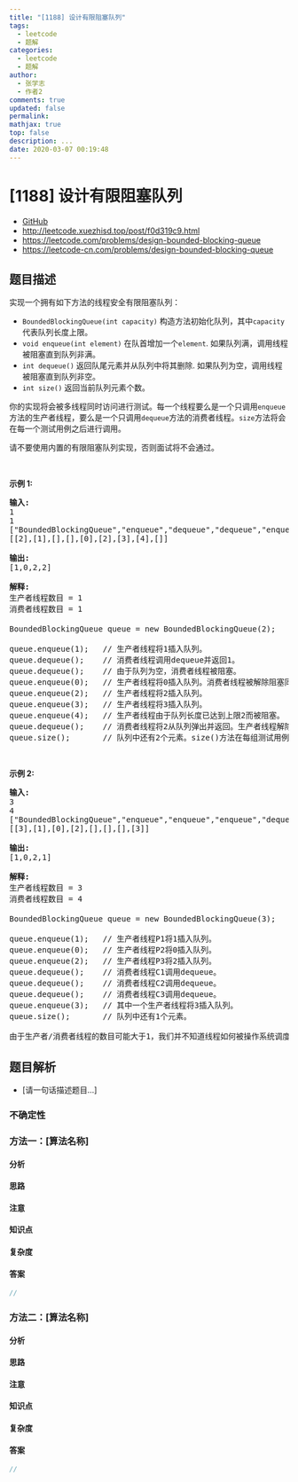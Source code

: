 ```yaml
---
title: "[1188] 设计有限阻塞队列"
tags:
  - leetcode
  - 题解
categories:
  - leetcode
  - 题解
author:
  - 张学志
  - 作者2
comments: true
updated: false
permalink:
mathjax: true
top: false
description: ...
date: 2020-03-07 00:19:48
---
```



# [1188] 设计有限阻塞队列
* [GitHub](https://github.com/algoboy101/LeetCodeCrowdsource/tree/master/_posts/QA/%5B1188%5D%20%E8%AE%BE%E8%AE%A1%E6%9C%89%E9%99%90%E9%98%BB%E5%A1%9E%E9%98%9F%E5%88%97.md)
* http://leetcode.xuezhisd.top/post/f0d319c9.html
* https://leetcode.com/problems/design-bounded-blocking-queue
* https://leetcode-cn.com/problems/design-bounded-blocking-queue


## 题目描述

<p>实现一个拥有如下方法的线程安全有限阻塞队列：</p>

<ul>
	<li><code>BoundedBlockingQueue(int capacity)</code>&nbsp;构造方法初始化队列，其中<code>capacity</code>代表队列长度上限。</li>
	<li><code>void enqueue(int element)</code>&nbsp;在队首增加一个<code>element</code>. 如果队列满，调用线程被阻塞直到队列非满。</li>
	<li><code>int dequeue()</code>&nbsp;返回队尾元素并从队列中将其删除. 如果队列为空，调用线程被阻塞直到队列非空。</li>
	<li><code>int size()</code>&nbsp;返回当前队列元素个数。</li>
</ul>

<p>你的实现将会被多线程同时访问进行测试。每一个线程要么是一个只调用<code>enqueue</code>方法的生产者线程，要么是一个只调用<code>dequeue</code>方法的消费者线程。<code>size</code>方法将会在每一个测试用例之后进行调用。</p>

<p>请不要使用内置的有限阻塞队列实现，否则面试将不会通过。</p>

<p>&nbsp;</p>

<p><strong>示例 1:</strong></p>

<pre>
<strong>输入:</strong>
1
1
[&quot;BoundedBlockingQueue&quot;,&quot;enqueue&quot;,&quot;dequeue&quot;,&quot;dequeue&quot;,&quot;enqueue&quot;,&quot;enqueue&quot;,&quot;enqueue&quot;,&quot;enqueue&quot;,&quot;dequeue&quot;]
[[2],[1],[],[],[0],[2],[3],[4],[]]

<strong>输出:</strong>
[1,0,2,2]

<strong>解释:
</strong>生产者线程数目 = 1
消费者线程数目 = 1

BoundedBlockingQueue queue = new BoundedBlockingQueue(2);   // 使用capacity = 2初始化队列。

queue.enqueue(1);   // 生产者线程将1插入队列。
queue.dequeue();    // 消费者线程调用dequeue并返回1。
queue.dequeue();    // 由于队列为空，消费者线程被阻塞。
queue.enqueue(0);   // 生产者线程将0插入队列。消费者线程被解除阻塞同时将0弹出队列并返回。
queue.enqueue(2);   // 生产者线程将2插入队列。
queue.enqueue(3);   // 生产者线程将3插入队列。
queue.enqueue(4);   // 生产者线程由于队列长度已达到上限2而被阻塞。
queue.dequeue();    // 消费者线程将2从队列弹出并返回。生产者线程解除阻塞同时将4插入队列。
queue.size();       // 队列中还有2个元素。size()方法在每组测试用例最后调用。
</pre>

<p>&nbsp;</p>

<p><strong>示例 2:</strong></p>

<pre>
<strong>输入:</strong>
3
4
[&quot;BoundedBlockingQueue&quot;,&quot;enqueue&quot;,&quot;enqueue&quot;,&quot;enqueue&quot;,&quot;dequeue&quot;,&quot;dequeue&quot;,&quot;dequeue&quot;,&quot;enqueue&quot;]
[[3],[1],[0],[2],[],[],[],[3]]

<strong>输出:</strong>
[1,0,2,1]

<strong>解释:
</strong>生产者线程数目 = 3
消费者线程数目 = 4

BoundedBlockingQueue queue = new BoundedBlockingQueue(3);   // 使用capacity = 3初始化队列。

queue.enqueue(1);   // 生产者线程P1将1插入队列。
queue.enqueue(0);   // 生产者线程P2将0插入队列。
queue.enqueue(2);   // 生产者线程P3将2插入队列。
queue.dequeue();    // 消费者线程C1调用dequeue。
queue.dequeue();    // 消费者线程C2调用dequeue。
queue.dequeue();    // 消费者线程C3调用dequeue。
queue.enqueue(3);   // 其中一个生产者线程将3插入队列。
queue.size();       // 队列中还有1个元素。

由于生产者/消费者线程的数目可能大于1，我们并不知道线程如何被操作系统调度，即使输入看上去隐含了顺序。因此任意一种输出[1,0,2]或[1,2,0]或[0,1,2]或[0,2,1]或[2,0,1]或[2,1,0]都可被接受。</pre>



## 题目解析
* [请一句话描述题目...]

### 不确定性


### 方法一：[算法名称]

#### 分析

#### 思路

#### 注意

#### 知识点

#### 复杂度

#### 答案

```cpp
//
```


### 方法二：[算法名称]

#### 分析

#### 思路

#### 注意

#### 知识点

#### 复杂度

#### 答案

```cpp
//
```


